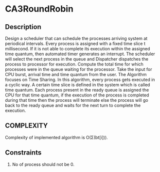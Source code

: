 # CA3RoundRobin

## Description

Design a scheduler that can schedule the processes arriving system at periodical intervals. Every process is assigned with a fixed time slice t millisecond. If it is not able to complete its execution within the assigned time quantum, then automated timer generates an interrupt. The scheduler will select the next process in the queue and Dispatcher dispatches the process to processor for execution. Compute the total time for which processes were in the queue waiting for the processor. Take the input for CPU burst, arrival time and time quantum from the user. The Algorithm focuses on Time Sharing. In this algorithm, every process gets executed in a cyclic way. A certain time slice is defined in the system which is called time quantum. Each process present in the ready queue is assigned the CPU for that time quantum, if the execution of the process is completed during that time then the process will terminate else the process will go back to the ready queue and waits for the next turn to complete the execution.


## COMPLEXITY

Complexity of implemented algorithm is O(Σ(bt[i])).

## Constraints
1. No of process should not be 0.

